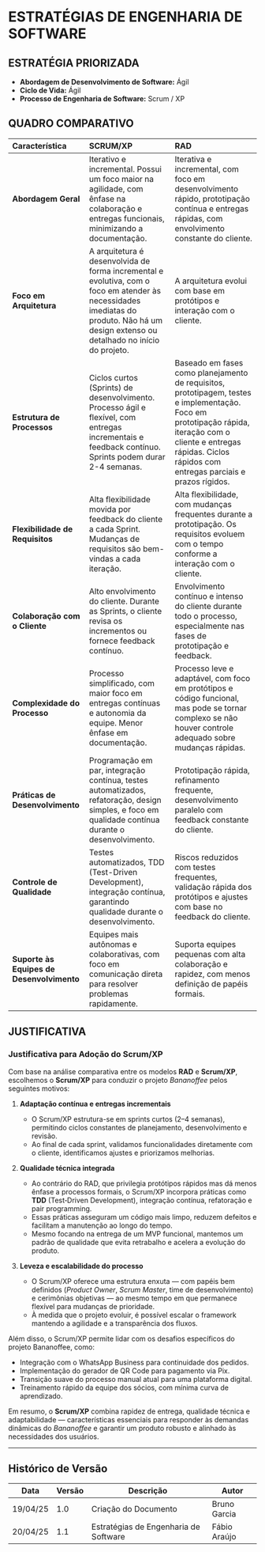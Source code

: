# ESTRATÉGIAS DE ENGENHARIA DE SOFTWARE 

## ESTRATÉGIA PRIORIZADA
- **Abordagem de Desenvolvimento de Software:** Ágil  
- **Ciclo de Vida:** Ágil  
- **Processo de Engenharia de Software:** Scrum / XP

## QUADRO COMPARATIVO

| Característica                      | SCRUM/XP                                                                                                                                                                                             | RAD                                                                                                                                                                                                                                                                                                                                                        |
| :---------------------------------- | :--------------------------------------------------------------------------------------------------------------------------------------------------------------------------------------------------- | :------------------------------------------------------------------------------------------------------------------------------------------------------------------------------------------------------------------------------------------------------------------------------------------------------------------------------------------------- |
| **Abordagem Geral** | Iterativo e incremental. Possui um foco maior na agilidade, com ênfase na colaboração e entregas funcionais, minimizando a documentação. | Iterativa e incremental, com foco em desenvolvimento rápido, prototipação contínua e entregas rápidas, com envolvimento constante do cliente.                                                                                                                                                                                                                                                       |
| **Foco em Arquitetura** | A arquitetura é desenvolvida de forma incremental e evolutiva, com o foco em atender às necessidades imediatas do produto. Não há um design extenso ou detalhado no início do projeto. | A arquitetura evolui com base em protótipos e interação com o cliente.                                                                                                                                                                                                                                                                               |
| **Estrutura de Processos** | Ciclos curtos (Sprints) de desenvolvimento. Processo ágil e flexível, com entregas incrementais e feedback contínuo. Sprints podem durar 2-4 semanas. | Baseado em fases como planejamento de requisitos, prototipagem, testes e implementação. Foco em prototipação rápida, iteração com o cliente e entregas rápidas. Ciclos rápidos com entregas parciais e prazos rígidos.                                                                                                                                                               |
| **Flexibilidade de Requisitos** | Alta flexibilidade movida por feedback do cliente a cada Sprint. Mudanças de requisitos são bem-vindas a cada iteração. | Alta flexibilidade, com mudanças frequentes durante a prototipação. Os requisitos evoluem com o tempo conforme a interação com o cliente.                                                                                                                                                                                                                                                        |
| **Colaboração com o Cliente** | Alto envolvimento do cliente. Durante as Sprints, o cliente revisa os incrementos ou fornece feedback contínuo. | Envolvimento contínuo e intenso do cliente durante todo o processo, especialmente nas fases de prototipação e feedback.                                                                                                                                                                                                                                     |
| **Complexidade do Processo** | Processo simplificado, com maior foco em entregas contínuas e autonomia da equipe. Menor ênfase em documentação. | Processo leve e adaptável, com foco em protótipos e código funcional, mas pode se tornar complexo se não houver controle adequado sobre mudanças rápidas.                                                                                                                                                                                                                                                                      |
| **Práticas de Desenvolvimento** | Programação em par, integração contínua, testes automatizados, refatoração, design simples, e foco em qualidade contínua durante o desenvolvimento. | Prototipação rápida, refinamento frequente, desenvolvimento paralelo com feedback constante do cliente.                                                                                                                                                                                                                                                                                         |
| **Controle de Qualidade** | Testes automatizados, TDD (Test-Driven Development), integração contínua, garantindo qualidade durante o desenvolvimento. | Riscos reduzidos com testes frequentes, validação rápida dos protótipos e ajustes com base no feedback do cliente.                                                                                                                                                                                                                                                                                         |
| **Suporte às Equipes de Desenvolvimento** | Equipes mais autônomas e colaborativas, com foco em comunicação direta para resolver problemas rapidamente. | Suporta equipes pequenas com alta colaboração e rapidez, com menos definição de papéis formais.                                                                                                                                                                                                                                                           |

## JUSTIFICATIVA
### Justificativa para Adoção do Scrum/XP

Com base na análise comparativa entre os modelos **RAD** e **Scrum/XP**, escolhemos o **Scrum/XP** para conduzir o projeto *Bananoffee* pelos seguintes motivos:

1. **Adaptação contínua e entregas incrementais**  
   - O Scrum/XP estrutura-se em sprints curtos (2–4 semanas), permitindo ciclos constantes de planejamento, desenvolvimento e revisão.  
   - Ao final de cada sprint, validamos funcionalidades diretamente com o cliente, identificamos ajustes e priorizamos melhorias.  

2. **Qualidade técnica integrada**  
   - Ao contrário do RAD, que privilegia protótipos rápidos mas dá menos ênfase a processos formais, o Scrum/XP incorpora práticas como **TDD** (Test‑Driven Development), integração contínua, refatoração e pair programming.  
   - Essas práticas asseguram um código mais limpo, reduzem defeitos e facilitam a manutenção ao longo do tempo.  
   - Mesmo focando na entrega de um MVP funcional, mantemos um padrão de qualidade que evita retrabalho e acelera a evolução do produto.

3. **Leveza e escalabilidade do processo**  
   - O Scrum/XP oferece uma estrutura enxuta — com papéis bem definidos (*Product Owner*, *Scrum Master*, time de desenvolvimento) e cerimônias objetivas — ao mesmo tempo em que permanece flexível para mudanças de prioridade.  
   - À medida que o projeto evoluir, é possível escalar o framework mantendo a agilidade e a transparência dos fluxos.

Além disso, o Scrum/XP permite lidar com os desafios específicos do projeto Bananoffee, como:

- Integração com o WhatsApp Business para continuidade dos pedidos.
- Implementação do gerador de QR Code para pagamento via Pix.
- Transição suave do processo manual atual para uma plataforma digital.
- Treinamento rápido da equipe dos sócios, com mínima curva de aprendizado.

Em resumo, o **Scrum/XP** combina rapidez de entrega, qualidade técnica e adaptabilidade — características essenciais para responder às demandas dinâmicas do *Bananoffee* e garantir um produto robusto e alinhado às necessidades dos usuários.

---

## Histórico de Versão
| Data     | Versão | Descrição                            | Autor         |
|----------|--------|----------------------------------------|---------------|
| 19/04/25 | 1.0    | Criação do Documento                   | Bruno Garcia  |
| 20/04/25 | 1.1    | Estratégias de Engenharia de Software  | Fábio Araújo  |
